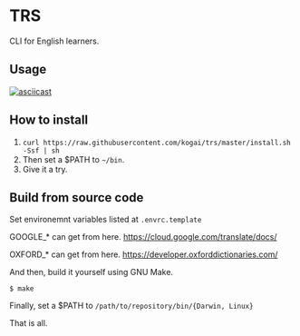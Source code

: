 # TRS

CLI for English learners.

## Usage

[![asciicast](https://asciinema.org/a/Kb2wPXEYMpFKfv08LajsjS38E.png)](https://asciinema.org/a/Kb2wPXEYMpFKfv08LajsjS38E)

## How to install

1.  `curl https://raw.githubusercontent.com/kogai/trs/master/install.sh -Ssf | sh`
1.  Then set a $PATH to `~/bin`.
1.  Give it a try.

## Build from source code

Set environemnt variables listed at `.envrc.template`

GOOGLE\_\* can get from here.
https://cloud.google.com/translate/docs/

OXFORD\_\* can get from here.
https://developer.oxforddictionaries.com/

And then, build it yourself using GNU Make.

```
$ make
```

Finally, set a $PATH to `/path/to/repository/bin/{Darwin, Linux}`

That is all.
